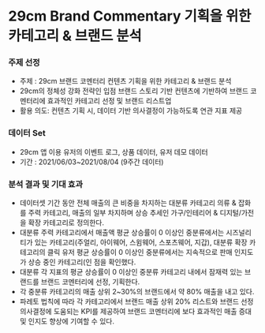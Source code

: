 # 29cm Brand Commentary 기획을 위한 카테고리 & 브랜드 분석

### 주제 선정
- 주제 : 29cm 브랜드 코멘터리 컨텐츠 기획을 위한 카테고리 & 브랜드 분석 </br>
- 29cm의 정체성 강화 전략인 입점 브랜드 스토리 기반 컨텐츠에 기반하여 브랜드 코멘터리에 효과적인 카테고리 선정 및 브랜드 리스트업
- 활용 의도: 컨텐츠 기획 시, 데이터 기반 의사결정이 가능하도록 연관 지표 제공 

### 데이터 Set
- 29cm 앱 이용 유저의 이벤트 로그, 상품 데이터, 유저 데모 데이터
- 기간 : 2021/06/03~2021/08/04 (9주간 데이터)

### 분석 결과 및 기대 효과
- 데이터셋 기간 동안 전체 매출의 큰 비중을 차지하는 대분류 카테고리 의류 & 잡화를 주력 카테고리, 매출의 일부 차지하며 상승 추세인 가구/인테리어 & 디지털/가전을 확장 카테고리로 정의한다.
- 대분류 주력 카테고리에서 매출액 평균 상승률이 0 이상인 중분류에서는 시즈널리티가 있는 카테고리(주얼리, 아이웨어, 스윔웨어, 스포츠웨어, 지갑), 대분류 확장 카테고리의 클릭 유저 평균 상승률이 0 이상인 중분류에서는 지속적으로 판매 인지도가 상승 중인 카테고리(인 점을 확인했다.
- 대분류 각 지표의 평균 상승률이 0 이상인 중분류 카테고리 내에서 잠재력 있는 브랜드를 브랜드 코멘터리에 선정, 기획한다.
- 각 중분류 카테고리의 매출 상위 2~30%의 브랜드에서 약 80% 매출을 내고 있다. 
- 파레토 법칙에 따라 각 카테고리에서 브랜드 매출 상위 20% 리스트와 브랜드 선정 의사결정에 도움되는 KPI를 제공하여 브랜드 코멘터리에 보다 효과적인 매출 증대 및 인지도 향상에 기여할 수 있다.
